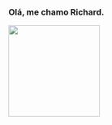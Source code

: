 ### Olá, me chamo Richard.


<img height="180em" src="github-readme-stats.vercel.app/api?username=ReversiveDev&show_icons=true&title_color=20dcc9&bg_color=212121&text_color=ffffff&icon_color=20dcc9">

